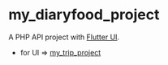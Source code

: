 # my_diaryfood_project

A PHP API project with <a href="https://github.com/Tarasato/mydiaryfood">Flutter UI</a>.

- for UI => [my_trip_project](https://github.com/Tarasato/my_trip_project)

